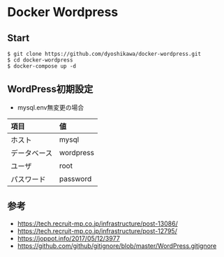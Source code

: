# Docker Wordpress
## Start
~~~
$ git clone https://github.com/dyoshikawa/docker-wordpress.git
$ cd docker-wordpress
$ docker-compose up -d
~~~

## WordPress初期設定

- mysql.env無変更の場合

|項目|値|
|:---|:---|
|ホスト|mysql|
|データベース|wordpress|
|ユーザ|root|
|パスワード|password|

## 参考
- https://tech.recruit-mp.co.jp/infrastructure/post-13086/
- https://tech.recruit-mp.co.jp/infrastructure/post-12795/
- https://joppot.info/2017/05/12/3977
- https://github.com/github/gitignore/blob/master/WordPress.gitignore